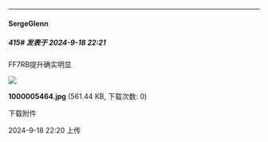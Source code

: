 ﻿
*****

####  SergeGlenn  
##### 415#       发表于 2024-9-18 22:21

FF7RB提升确实明显

<img src="https://img.saraba1st.com/forum/202409/18/222056wfsxlz71jfz0k10x.jpg" referrerpolicy="no-referrer">

<strong>1000005464.jpg</strong> (561.44 KB, 下载次数: 0)

下载附件

2024-9-18 22:20 上传


